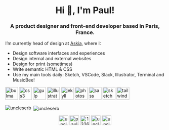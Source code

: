 <h1 align="center">Hi 👋, I'm Paul!</h1>
<h3 align="center">A product designer and front-end developer based in Paris, France.</h3>

<p>I’m currently head of design at <a href="https://www.askia.com" target="_blank">Askia</a>, where I:</p>
<ul>
  <li>Design software interfaces and experiences</li>
  <li>Design internal and external websites</li>
  <li>Design for print (sometimes)</li>
  <li>Write semantic HTML &amp; CSS</li>
  <li>Use my main tools daily: Sketch, VSCode, Slack, Illustrator, Terminal and MusicBee!</li>
</ul>
<p align="left"><img src="https://raw.githubusercontent.com/gilbarbara/logos/804dc257b59e144eaca5bc6ffd16949752c6f789/logos/bulma.svg" alt="bulma" width="40" height="40"/> <img src="https://devicons.github.io/devicon/devicon.git/icons/css3/css3-original-wordmark.svg" alt="css3" width="40" height="40"/> <img src="https://devicons.github.io/devicon/devicon.git/icons/gulp/gulp-plain.svg" alt="gulp" width="40" height="40"/> <img src="https://www.vectorlogo.zone/logos/adobe_illustrator/adobe_illustrator-icon.svg" alt="illustrator" width="40" height="40"/> <img src="https://www.vectorlogo.zone/logos/jekyllrb/jekyllrb-icon.svg" alt="jekyll" width="40" height="40"/> <img src="https://devicons.github.io/devicon/devicon.git/icons/photoshop/photoshop-plain.svg" alt="photoshop" width="40" height="40"/> <img src="https://devicons.github.io/devicon/devicon.git/icons/sass/sass-original.svg" alt="sass" width="40" height="40"/> <img src="https://www.vectorlogo.zone/logos/sketchapp/sketchapp-icon.svg" alt="sketch" width="40" height="40"/> <img src="https://www.vectorlogo.zone/logos/tailwindcss/tailwindcss-icon.svg" alt="tailwind" width="40" height="40"/></p><p><img align="left" src="https://github-readme-stats.vercel.app/api/top-langs/?username=uncleserb&layout=compact&hide=html" alt="uncleserb" /></p>

<p>&nbsp;<img align="center" src="https://github-readme-stats.vercel.app/api?username=uncleserb&show_icons=true" alt="uncleserb" /></p>
<p></p>
<p align="center">
<a href="https://twitter.com/uncleserb" target="blank"><img align="center" src="https://cdn.jsdelivr.net/npm/simple-icons@3.0.1/icons/twitter.svg" alt="uncleserb" height="30" width="30" /></a>
<a href="https://linkedin.com/in/paulmcduffeenevin" target="blank"><img align="center" src="https://cdn.jsdelivr.net/npm/simple-icons@3.0.1/icons/linkedin.svg" alt="paulmcduffeenevin" height="30" width="30" /></a>
<a href="https://stackoverflow.com/users/13267139" target="blank"><img align="center" src="https://cdn.jsdelivr.net/npm/simple-icons@3.0.1/icons/stackoverflow.svg" alt="13267139" height="30" width="30" /></a>
<a href="https://instagram.com/uncleserb" target="blank"><img align="center" src="https://cdn.jsdelivr.net/npm/simple-icons@3.0.1/icons/instagram.svg" alt="uncleserb" height="30" width="30" /></a>
<a href="https://dribbble.com/uncleserb" target="blank"><img align="center" src="https://cdn.jsdelivr.net/npm/simple-icons@3.0.1/icons/dribbble.svg" alt="uncleserb" height="30" width="30" /></a>
</p>
